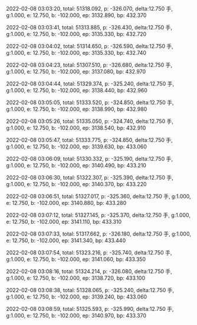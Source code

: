 2022-02-08 03:03:20, total: 51318.092, p: -326.070, delta:12.750 手, g:1.000, e: 12.750, b: -102.000, ep: 3132.890, bp: 432.370

2022-02-08 03:03:41, total: 51313.885, p: -326.430, delta:12.750 手, g:1.000, e: 12.750, b: -102.000, ep: 3135.330, bp: 432.720

2022-02-08 03:04:02, total: 51314.650, p: -326.590, delta:12.750 手, g:1.000, e: 12.750, b: -102.000, ep: 3135.330, bp: 432.740

2022-02-08 03:04:23, total: 51307.510, p: -326.680, delta:12.750 手, g:1.000, e: 12.750, b: -102.000, ep: 3137.080, bp: 432.970

2022-02-08 03:04:44, total: 51329.374, p: -325.240, delta:12.750 手, g:1.000, e: 12.750, b: -102.000, ep: 3138.440, bp: 432.960

2022-02-08 03:05:05, total: 51333.520, p: -324.850, delta:12.750 手, g:1.000, e: 12.750, b: -102.000, ep: 3138.990, bp: 432.980

2022-02-08 03:05:26, total: 51335.050, p: -324.740, delta:12.750 手, g:1.000, e: 12.750, b: -102.000, ep: 3138.540, bp: 432.910

2022-02-08 03:05:47, total: 51333.775, p: -324.850, delta:12.750 手, g:1.000, e: 12.750, b: -102.000, ep: 3139.630, bp: 433.060

2022-02-08 03:06:09, total: 51330.332, p: -325.190, delta:12.750 手, g:1.000, e: 12.750, b: -102.000, ep: 3140.490, bp: 433.210

2022-02-08 03:06:30, total: 51322.307, p: -325.390, delta:12.750 手, g:1.000, e: 12.750, b: -102.000, ep: 3140.370, bp: 433.220

2022-02-08 03:06:51, total: 51327.017, p: -325.360, delta:12.750 手, g:1.000, e: 12.750, b: -102.000, ep: 3140.880, bp: 433.280

2022-02-08 03:07:12, total: 51327.145, p: -325.370, delta:12.750 手, g:1.000, e: 12.750, b: -102.000, ep: 3141.110, bp: 433.310

2022-02-08 03:07:33, total: 51317.662, p: -326.180, delta:12.750 手, g:1.000, e: 12.750, b: -102.000, ep: 3141.340, bp: 433.440

2022-02-08 03:07:54, total: 51323.216, p: -325.740, delta:12.750 手, g:1.000, e: 12.750, b: -102.000, ep: 3141.060, bp: 433.350

2022-02-08 03:08:16, total: 51324.214, p: -326.080, delta:12.750 手, g:1.000, e: 12.750, b: -102.000, ep: 3138.720, bp: 433.100

2022-02-08 03:08:38, total: 51328.065, p: -325.240, delta:12.750 手, g:1.000, e: 12.750, b: -102.000, ep: 3139.240, bp: 433.060

2022-02-08 03:08:59, total: 51325.593, p: -325.990, delta:12.750 手, g:1.000, e: 12.750, b: -102.000, ep: 3140.970, bp: 433.370